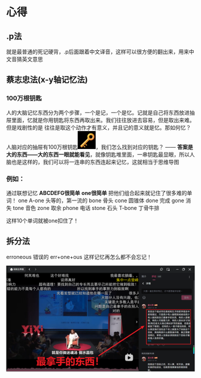 # 心得
## .p法
就是最普通的死记硬背，.p后面跟着中文译音，这样可以很方便的翻出来，用来中文音猜英文意思

## 蔡志忠法(x-y轴记忆法)
### 100万根钥匙
人的大脑记忆东西分为两个步骤，一个是记，一个是忆。记就是自己将东西放进抽屉里面，忆就是你用钥匙将东西再取出来。我们往往放进去容易，但是取出来难。但是戏剧性的是
往往是取这个动作才有意义，并且记的意义就是忆。那如何忆？人脑对应的抽屉有100万根钥匙![img.png](img.png)，我们怎么找到对应的钥匙？
——
**答案是大的东西——大的东西一眼就能看见**，就像钥匙堆里面，一串钥匙最显眼，所以人脑也是这样的，我们可以将一连串的东西连起来记忆，这就相当于思维导图

### 例如：
通过联想记忆
**ABCDEFG很简单**
**one很简单**
把他们组合起来就记住了很多难的单词！
one 
A-one 头等的，第一流的
bone 骨头
cone 圆锥体
done 完成
gone 消失
tone 音色
zone 取余
phone 电话
stone 石头
T-bone 丁骨牛排

这样10个单词就被one扣住了！


## 拆分法
erroneous 错误的
err+one+ous
这样记忆再怎么都不会忘记！

![img_1.png](最拿手的东西做到极致.png)